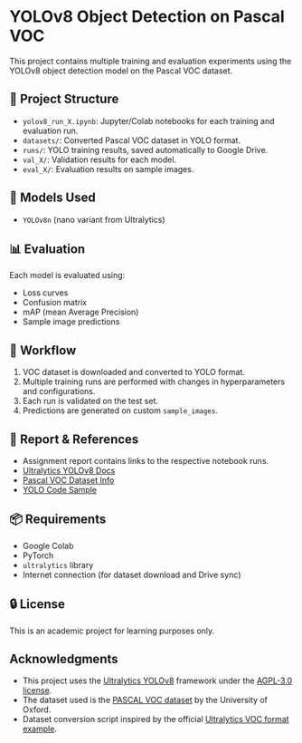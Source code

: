 # YOLOv8 Object Detection on Pascal VOC

This project contains multiple training and evaluation experiments using the YOLOv8 object detection model on the Pascal VOC dataset.

## 📁 Project Structure

- `yolov8_run_X.ipynb`: Jupyter/Colab notebooks for each training and evaluation run.
- `datasets/`: Converted Pascal VOC dataset in YOLO format.
- `runs/`: YOLO training results, saved automatically to Google Drive.
- `val_X/`: Validation results for each model.
- `eval_X/`: Evaluation results on sample images.

## 🧠 Models Used
- `YOLOv8n` (nano variant from Ultralytics)

## 📊 Evaluation
Each model is evaluated using:
- Loss curves
- Confusion matrix
- mAP (mean Average Precision)
- Sample image predictions

## 🔁 Workflow
1. VOC dataset is downloaded and converted to YOLO format.
2. Multiple training runs are performed with changes in hyperparameters and configurations.
3. Each run is validated on the test set.
4. Predictions are generated on custom `sample_images`.

## 🔗 Report & References
- Assignment report contains links to the respective notebook runs.
- [Ultralytics YOLOv8 Docs](https://docs.ultralytics.com/)
- [Pascal VOC Dataset Info](http://host.robots.ox.ac.uk/pascal/VOC/)
- [YOLO Code Sample](https://github.com/ultralytics/ultralytics/blob/main/ultralytics/cfg/datasets/VOC.yaml)

## 📦 Requirements
- Google Colab
- PyTorch
- `ultralytics` library
- Internet connection (for dataset download and Drive sync)

## 🔒 License
This is an academic project for learning purposes only.

## Acknowledgments
- This project uses the [Ultralytics YOLOv8](https://github.com/ultralytics/ultralytics) framework under the [AGPL-3.0 license](https://ultralytics.com/license).
- The dataset used is the [PASCAL VOC dataset](http://host.robots.ox.ac.uk/pascal/VOC/) by the University of Oxford.
- Dataset conversion script inspired by the official [Ultralytics VOC format example](https://docs.ultralytics.com/datasets/detect/voc/).



